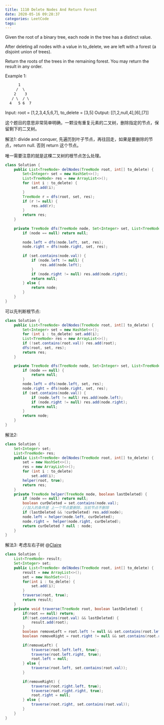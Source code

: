 ```yaml
---
title: 1110 Delete Nodes And Return Forest
date: 2020-05-16 09:28:37
categories: LeetCode
tags:
---
```


Given the root of a binary tree, each node in the tree has a distinct value.

After deleting all nodes with a value in to_delete, we are left with a forest (a disjoint union of trees).

Return the roots of the trees in the remaining forest.  You may return the result in any order.

Example 1:

```txt
      1
     /  \
    2    3
   / \  / \
  4   5 6  7

```

Input: root = [1,2,3,4,5,6,7], to_delete = [3,5]
Output: [[1,2,null,4],[6],[7]]

这个题目的意思非常简单明确，一颗没有重复元素的二叉树，删除指定的节点，保留剩下的二叉树。

解法1: divide and conquer, 先遍历到叶子节点，再往回走，如果是要删除的节点，return null. 否则 return 这个节点。

唯一需要注意的就是这棵二叉树的根节点怎么处理。

```java
class Solution {
    public List<TreeNode> delNodes(TreeNode root, int[] to_delete) {
        Set<Integer> set = new HashSet<>();
        List<TreeNode> res = new ArrayList<>();
        for (int i : to_delete) {
            set.add(i);
        }
        TreeNode r = dfs(root, set, res);
        if (r != null) {
            res.add(r);
        }
        return res;
    }
    
    private TreeNode dfs(TreeNode node, Set<Integer> set, List<TreeNode> res) {
        if (node == null) return null;
        
        node.left = dfs(node.left, set, res);
        node.right = dfs(node.right, set, res);
        
        if (set.contains(node.val)) {
            if (node.left != null) {
                res.add(node.left);
            }
            if (node.right != null) res.add(node.right);
            return null;
        } else {
            return node;
        }
    }
}
```

可以先判断根节点:
```java
class Solution {
    public List<TreeNode> delNodes(TreeNode root, int[] to_delete) {
        Set<Integer> set = new HashSet<>();
        for (int i : to_delete) set.add(i);
        List<TreeNode> res = new ArrayList<>();
        if (!set.contains(root.val)) res.add(root);
        dfs(root, set, res);
        return res;
    }

    private TreeNode dfs(TreeNode node, Set<Integer> set, List<TreeNode> res) {
        if (node == null) {
            return null;
        }
        node.left = dfs(node.left, set, res);
        node.right = dfs(node.right, set, res);
        if (set.contains(node.val)) {
            if (node.left != null) res.add(node.left);
            if (node.right != null) res.add(node.right);
            return null;
        }
        return node;
    }
}
```

解法2: 
```java
class Solution {  
    Set<Integer> set;
    List<TreeNode> res;
    public List<TreeNode> delNodes(TreeNode root, int[] to_delete) {
        set = new HashSet<>();
        res = new ArrayList<>();
        for (int i : to_delete)
            set.add(i);
        helper(root, true);
        return res;
    }
    private TreeNode helper(TreeNode node, boolean lastDeleted) {
        if (node == null) return null;
        boolean curDeleted = set.contains(node.val);
        //加入的条件是 上一个节点要删除，当前节点不删除
        if (lastDeleted && !curDeleted) res.add(node);
        node.left = helper(node.left, curDeleted);
        node.right =  helper(node.right, curDeleted);
        return curDeleted ? null : node;
    }
}
```



解法3: 考虑左右子树 @[Claire](https://claireliang.com/)
```java
class Solution {
    List<TreeNode> result;
    Set<Integer> set;
    public List<TreeNode> delNodes(TreeNode root, int[] to_delete) {
        result = new ArrayList<>();
        set = new HashSet<>();
        for(int i : to_delete) {
            set.add(i);
        }
        traverse(root, true);
        return result;
    }
    private void traverse(TreeNode root, boolean lastDeleted) {
        if(root == null) return;
        if(!set.contains(root.val) && lastDeleted) {
            result.add(root);
        }
        boolean removeLeft = root.left != null && set.contains(root.left.val);
        boolean removeRight = root.right != null && set.contains(root.right.val);
        
        if(removeLeft) {
            traverse(root.left.left, true);
            traverse(root.left.right, true);
            root.left = null;
        } else {
            traverse(root.left, set.contains(root.val));
        }
        
        if(removeRight) {
            traverse(root.right.left, true);
            traverse(root.right.right, true);
            root.right = null;
        } else {
            traverse(root.right, set.contains(root.val));
        }
    }
}
```
